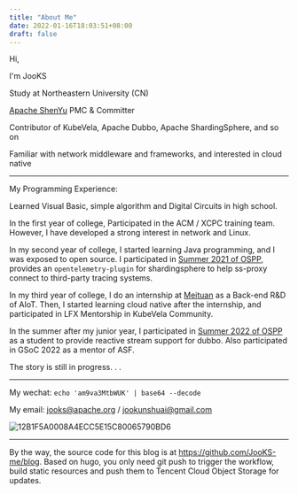 ```yaml
---
title: "About Me"
date: 2022-01-16T18:03:51+08:00
draft: false
---
```


Hi,

I'm JooKS

Study at Northeastern University (CN)

[Apache ShenYu](https://shenyu.apache.org/) PMC & Committer

Contributor of KubeVela, Apache Dubbo, Apache ShardingSphere, and so on

Familiar with network middleware and frameworks, and interested in cloud native

---

My Programming Experience:

Learned Visual Basic, simple algorithm and Digital Circuits in high school.

 In the first year of college, Participated in the ACM / XCPC training team. However, I have developed a strong interest in network and Linux.

In my second year of college, I started learning Java programming, and I was exposed to open source. I participated in [Summer 2021 of OSPP](https://summer.iscas.ac.cn/), provides an `opentelemetry-plugin` for shardingsphere to help ss-proxy connect to third-party tracing systems.

In my third year of college, I do an internship at [Meituan](https://about.meituan.com/en) as a Back-end R&D of AIoT. Then, I started learning cloud native after the internship, and participated in LFX Mentorship in KubeVela Community.

In the summer after my junior year, I participated in [Summer 2022 of OSPP](https://summer.iscas.ac.cn/) as a student to provide reactive stream support for dubbo. Also participated in GSoC 2022 as a mentor of ASF.

The story is still in progress. . .

---

My wechat: `echo 'am9va3MtbWUK' | base64 --decode`

My email: jooks@apache.org / jookunshuai@gmail.com

![12B1F5A0008A4ECC5E15C80065790BD6](https://img.jooks.cn/img/202204091158035.jpg)



---

By the way, the source code for this blog is at https://github.com/JooKS-me/blog. Based on hugo, you only need git push to trigger the workflow, build static resources and push them to Tencent Cloud Object Storage for updates.
